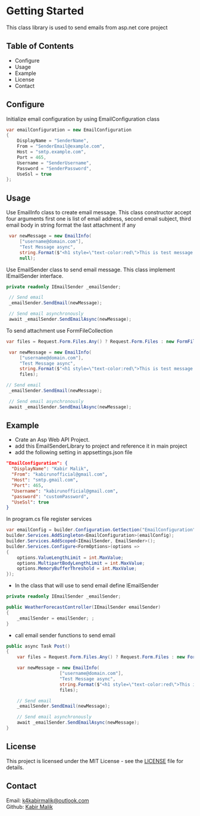 # Getting Started

This class library is used to send emails from asp.net core project

## Table of Contents

- Configure
- Usage
- Example
- License
- Contact

## Configure

Initialize email configuration by using EmailConfiguration class

```C#
var emailConfiguration = new EmailConfiguration
{
    DisplayName = "SenderName",
    From = "SenderEmail@example.com",
    Host = "smtp.example.com",
    Port = 465,
    Username = "SenderUsername",
    Password = "SenderPassword",
    UseSsl = true
};
```

## Usage

Use EmailInfo class to create email message. This class constructor accept four arguments first one is list of email address, second email subject, third email body in string format the last attachment if any

```C#
 var newMessage = new EmailInfo(
     ["username@domain.com"],
     "Test Message async",
     string.Format($"<h1 style=\"text-color:red\">This is test message by {_emailSender}</h1>"),
     null);
```

Use EmailSender class to send email message. This class implement IEmailSender interface.

```C#
private readonly IEmailSender _emailSender;

 // Send email
 _emailSender.SendEmail(newMessage);

 // Send email asynchronously
 await _emailSender.SendEmailAsync(newMessage);
```

To send attachment use FormFileCollection

```C#
var files = Request.Form.Files.Any() ? Request.Form.Files : new FormFileCollection();

 var newMessage = new EmailInfo(
     ["username@domain.com"],
     "Test Message async",
     string.Format($"<h1 style=\"text-color:red\">This is test message by {_emailSender}</h1>"),
     files);

// Send email
 _emailSender.SendEmail(newMessage);

 // Send email asynchronously
 await _emailSender.SendEmailAsync(newMessage);
```

## Example

- Crate an Asp Web API Project.
- add this EmailSenderLibrary to project and reference it in main project
- add the following setting in appsettings.json file

```JSON
"EmailConfiguration": {
  "DisplayName": "Kabir Malik",
  "From": "kabirunofficial@gmail.com",
  "Host": "smtp.gmail.com",
  "Port": 465,
  "Username": "kabirunofficial@gmail.com",
  "password": "customPassword",
  "UseSsl": true
}
```

In program.cs file register services

```C#
var emailConfig = builder.Configuration.GetSection("EmailConfiguration").Get<EmailConfiguration>();
builder.Services.AddSingleton<EmailConfiguration>(emailConfig);
builder.Services.AddScoped<IEmailSender, EmailSender>();
builder.Services.Configure<FormOptions>(options =>
{
    options.ValueLengthLimit = int.MaxValue;
    options.MultipartBodyLengthLimit = int.MaxValue;
    options.MemoryBufferThreshold = int.MaxValue;
});

```

- In the class that will use to send email define IEmailSender

```C#
private readonly IEmailSender _emailSender;

public WeatherForecastController(IEmailSender emailSender)
{
    _emailSender = emailSender; ;
}
```

- call email sender functions to send email

```C#
public async Task Post()
{
    var files = Request.Form.Files.Any() ? Request.Form.Files : new FormFileCollection();

    var newMessage = new EmailInfo(
                    ["username@domain.com"],
                    "Test Message async",
                    string.Format($"<h1 style=\"text-color:red\">This is test message by {_emailSender}</h1>"),
                    files);

    // Send email
    _emailSender.SendEmail(newMessage);

    // Send email asynchronously
    await _emailSender.SendEmailAsync(newMessage);
}
````

## License

This project is licensed under the MIT License - see the [LICENSE](LICENSE.md) file for details.

## Contact

Email: <k4kabirmalik@outlook.com>\
Github: [Kabir Malik](https://github.com/k4kabirmalik)
